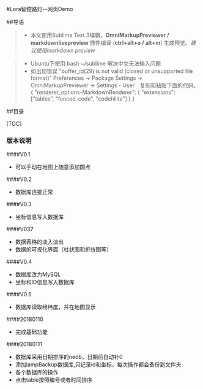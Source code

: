 #Lora智控路灯--网页Demo

##导语
> * 本文使用Sublime Text 3编辑，**OmniMarkupPreviewer / markdownlivepreview** 插件编译 (**ctrl+alt+o / alt+m**)  生成预览。*建议使用markdown preview*

> * Ubuntu下使用:bash ~/sublime 解决中文无法输入问题
> * 如出现错误 "buffer_id(29) is not valid (closed or unsupported file format)"
    Preferences → Package Settings → OmniMarkupPreviewer → Settings - User　复制和粘贴下面的代码。
            {
           "renderer_options-MarkdownRenderer": {
           "extensions": ["tables", "fenced_code", "codehilite"]
           }
           }

##目录

[TOC]


### 版本说明

####V0.1
- 可以手动在地图上随意添加圆点

####V0.2
- 数据库连接正常

####V0.3
- 坐标信息写入数据库

####V037
- 数据表格的淡入淡出
- 数据的可视化界面（柱状图和折线图等）

####V0.4 
- 数据库改为MySQL
- 坐标和ID信息写入数据库

####V0.5
- 数据库读取经纬度，并在地图显示


####20180110
- 完成基础功能

####20180111
- 数据库采用日期排序的nedb，日期前自动补0
- 添加lampBackup数据库,只记录id和坐标，每次操作都会备份到文件夹
- 各个数据库的操作
- 点击table按照编号或者时间排序


